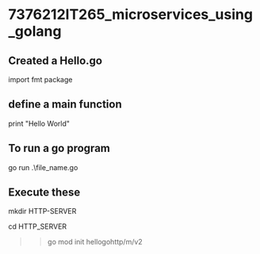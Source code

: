 # 7376212IT265_microservices_using_golang

## Created a Hello.go
import fmt package
## define a main function
print "Hello World"
## To run a go program 
go run .\file_name.go
## Execute these
mkdir HTTP-SERVER

cd HTTP_SERVER
>>go mod init hellogohttp/m/v2

